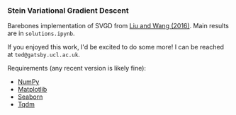 ### Stein Variational Gradient Descent

Barebones implementation of SVGD from [Liu and Wang (2016)](https://arxiv.org/abs/1608.04471). Main results are in ```solutions.ipynb```. 

If you enjoyed this work, I'd be excited to do some more! I can be reached at ```ted@gatsby.ucl.ac.uk```. 

Requirements (any recent version is likely fine):

- [NumPy](https://numpy.org/)
- [Matplotlib](https://matplotlib.org/api/pyplot_api.html)
- [Seaborn](https://seaborn.pydata.org/)
- [Tqdm](https://pypi.org/project/tqdm/)